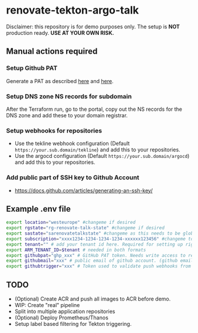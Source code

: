 # renovate-tekton-argo-talk

Disclaimer: this repository is for demo purposes only.
The setup is **NOT** production ready. 
**USE AT YOUR OWN RISK.**

## Manual actions required

### Setup Github PAT

Generate a PAT as described [here](https://docs.github.com/en/authentication/keeping-your-account-and-data-secure/creating-a-personal-access-token) and [here](https://docs.renovatebot.com/modules/platform/github/). 

### Setup DNS zone NS records for subdomain

After the Terraform run, go to the portal, copy out the NS records for the DNS zone and add these to your domain registrar.

### Setup webhooks for repositories

- Use the tekline webhook configuration (Default `https://your.sub.domain/tekline`) and add this to your repositories.
- Use the argocd configuration (Default `https://your.sub.domain/argocd`) and add this to your repositories.

### Add public part of SSH key to Github Account

- https://docs.github.com/articles/generating-an-ssh-key/

## Example .env file

```bash
export location="westeurope" #changeme if desired
export rgstate="rg-renovate-talk-state" #changeme if desired
export sastate="sarenovatetalkstate" #changeme as this needs to be globally unique ;) Be creative!
export subscription="xxxx1234-1234-1234-1234-xxxxxx123456" #changeme to your own subscription
export tenant="" # add your tenant id here. Required for setting up rights to k8s
export ARM_TENANT_ID=$tenant # needed in both formats
export githubpat="ghp_xxx" # GitHub PAT token. Needs write access to read and update your github repos.
export githubmail="xxx" # public email of github account. (github email, not private email). Used for SSH key generation
export githubtrigger="xxx" # Token used to validate push webhooks from Github. 
```

## TODO

- (Optional) Create ACR and push all images to ACR before demo.
- WIP: Create "real" pipeline
- Split into multiple application repositories
- (Optional) Deploy Prometheus/Thanos
- Setup label based filtering for Tekton triggering. 